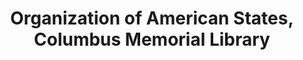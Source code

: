---
layout: repo
title: "Organization of American States, Columbus Memorial Library"
id: 24112
permalink: repos/24112/
---